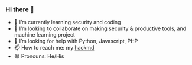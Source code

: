 ### Hi there 👋

- 🌱 I’m currently learning security and coding
- 👯 I’m looking to collaborate on making security & productive tools, and machine learning project
- 🤔 I’m looking for help with Python, Javascript, PHP
- 📫 How to reach me: my [hackmd](https://hackmd.io/@Trumpiter)
- 😄 Pronouns: He/His
